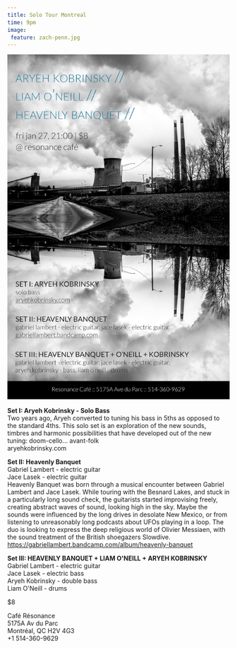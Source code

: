 ```yaml
---
title: Solo Tour Montreal
time: 9pm
image:
 feature: zach-penn.jpg
---
```

![SOLO SHMOLO](/images/montreal-solo-shmolo.jpg)

**Set I: Aryeh Kobrinsky - Solo Bass**    
Two years ago, Aryeh converted to tuning his bass in 5ths as opposed to the standard 4ths. This solo set is an exploration of the new sounds, timbres and harmonic possibilities that have developed out of the new tuning: doom-cello... avant-folk  
aryehkobrinsky.com

**Set II: Heavenly Banquet**  
Gabriel Lambert - electric guitar  
Jace Lasek - electric guitar  
Heavenly Banquet was born through a musical encounter between Gabriel Lambert and Jace Lasek. While touring with the Besnard Lakes, and stuck in a particularly long sound check, the guitarists started improvising freely, creating abstract waves of sound, looking high in the sky. Maybe the sounds were influenced by the long drives in desolate New Mexico, or from listening to unreasonably long podcasts about UFOs playing in a loop. The duo is looking to express the deep religious world of Olivier Messiaen, with the sound treatment of the British shoegazers Slowdive.  
https://gabriellambert.bandcamp.com/album/heavenly-banquet

**Set III: HEAVENLY BANQUET + LIAM O'NEILL + ARYEH KOBRINSKY**  
Gabriel Lambert - electric guitar  
Jace Lasek - electric bass  
Aryeh Kobrinsky - double bass  
Liam O'Neill - drums

$8

Café Résonance  
5175A Av du Parc  
Montréal, QC H2V 4G3  
+1 514-360-9629